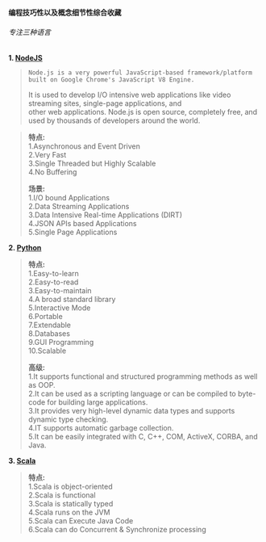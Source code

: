 #### 编程技巧性以及概念细节性综合收藏   

###### 专注三种语言   

**1. [NodeJS](https://nodejs.org/en/)**  
>     Node.js is a very powerful JavaScript-based framework/platform built on Google Chrome's JavaScript V8 Engine.   
> It is used to develop I/O intensive web applications like video streaming sites, single-page applications, and   
> other web applications. Node.js is open source, completely free, and used by thousands of developers around the world.   

> **特点:**  
> 1.Asynchronous and Event Driven  
> 2.Very Fast  
> 3.Single Threaded but Highly Scalable  
> 4.No Buffering  
> 
> **场景:**  
> 1.I/O bound Applications  
> 2.Data Streaming Applications  
> 3.Data Intensive Real-time Applications (DIRT)  
> 4.JSON APIs based Applications  
> 5.Single Page Applications  

**2. [Python](https://www.python.org/)**

> **特点:**  
> 1.Easy-to-learn  
> 2.Easy-to-read  
> 3.Easy-to-maintain  
> 4.A broad standard library  
> 5.Interactive Mode  
> 6.Portable  
> 7.Extendable  
> 8.Databases  
> 9.GUI Programming  
> 10.Scalable  
> 
> **高级:**  
> 1.It supports functional and structured programming methods as well as OOP.  
> 2.It can be used as a scripting language or can be compiled to byte-code for building large applications.  
> 3.It provides very high-level dynamic data types and supports dynamic type checking.  
> 4.IT supports automatic garbage collection.  
> 5.It can be easily integrated with C, C++, COM, ActiveX, CORBA, and Java.  

**3. [Scala](http://www.scala-lang.org/)**

> **特点:**  
> 1.Scala is object-oriented  
> 2.Scala is functional  
> 3.Scala is statically typed  
> 4.Scala runs on the JVM  
> 5.Scala can Execute Java Code  
> 6.Scala can do Concurrent & Synchronize processing  

